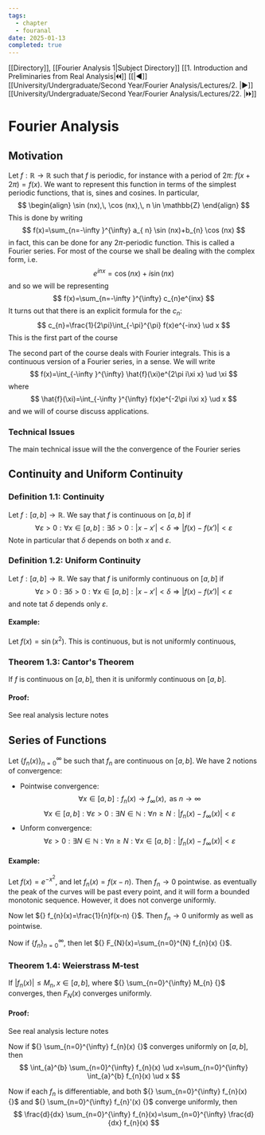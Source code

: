 ```yaml
---
tags:
  - chapter
  - fouranal
date: 2025-01-13
completed: true
---
```

[[Directory]], [[Fourier Analysis 1|Subject Directory]]
[[1. Introduction and Preliminaries from Real Analysis|🞀🞀]] [[|◀]] [[University/Undergraduate/Second Year/Fourier Analysis/Lectures/2. |▶]] [[University/Undergraduate/Second Year/Fourier Analysis/Lectures/22. |🞂🞂]]
# Fourier Analysis
## Motivation
Let ${} f:\mathbb{R}\to{}\mathbb{R} {}$ such that $f {}$ is periodic, for instance with a period of ${} 2\pi {}$: ${} f(x+2\pi)=f(x) {}$. We want to represent this function in terms of the simplest periodic functions, that is, sines and cosines. In particular, 
$$
\begin{align}
\sin (nx),\, \cos (nx),\, n \in \mathbb{Z}
\end{align}
$$
This is done by writing
$$
f(x)=\sum_{n=-\infty }^{\infty} a_{ n} \sin (nx)+b_{n} \cos (nx)
$$
in fact, this can be done for any ${} 2\pi {}$-periodic function. This is called a Fourier series. For most of the course we shall be dealing with the complex form, i.e.
$$
e^{inx}=\cos (nx)+i\sin (nx)
$$
and so we will be representing 
$$
f(x)=\sum_{n=-\infty }^{\infty} c_{n}e^{inx}
$$
It turns out that there is an explicit formula for the $c_{ n}$:
$$
c_{n}=\frac{1}{2\pi}\int_{-\pi}^{\pi} f(x)e^{-inx} \ud x 
$$
This is the first part of the course

The second part of the course deals with Fourier integrals. This is a continuous version of a Fourier series, in a sense. We will write
$$
f(x)=\int_{-\infty }^{\infty} \hat{f}(\xi)e^{2\pi i\xi x} \ud \xi 
$$
where
$$
\hat{f}(\xi)=\int_{-\infty }^{\infty} f(x)e^{-2\pi i\xi x} \ud x 
$$
and we will of course discuss applications. 
### Technical Issues
The main technical issue will the the convergence of the Fourier series
## Continuity and Uniform Continuity
### Definition 1.1: Continuity
Let ${} f:[a,\, b]\to{}\mathbb{R} {}$. We say that ${} f {}$ is continuous on ${} [a,\, b] {}$ if
$$
\forall \varepsilon>0:\forall x \in [a,\, b]:\exists \delta>0:|x-x'|<\delta \Rightarrow  |f(x)-f(x')|<\varepsilon
$$
Note in particular that $\delta$ depends on both $x$ and $\varepsilon {}$. 
### Definition 1.2: Uniform Continuity
Let ${} f:[a,\, b]\to{}\mathbb{R} {}$. We say that $f {}$ is uniformly continuous on ${} [a,\, b] {}$ if
$$
\forall \varepsilon>0:\exists \delta>0:\forall x \in [a,\, b]:|x-x'|<\delta \Rightarrow  |f(x)-f(x')|<\varepsilon
$$
and note tat $\delta$ depends only ${} \varepsilon {}$.
#### Example:
Let ${} f(x)=\sin (x^{2}) {}$. This is continuous, but is not uniformly continuous, 
### Theorem 1.3: Cantor's Theorem
If $f$ is continuous on ${} [a,\, b] {}$, then it is uniformly continuous on ${} [a,\, b] {}$. 
#### Proof:
See real analysis lecture notes
## Series of Functions
Let ${} \{ f_{n}(x) \}_{n=0}^{\infty}  {}$ be such that ${} f_{n}$ are continuous on ${} [a,\, b] {}$. We have 2 notions of convergence:
- Pointwise convergence:
$$
\forall x \in [a,\, b]:f_{n}(x)\to{}f_{\infty }(x), \text{ as } n\to{}\infty 
$$
$$
\forall x \in [a,\, b]: \forall \varepsilon>0:\exists N \in \mathbb{N}:\forall n \geq N:|f_{n}(x)-f_{\infty }(x)|<\varepsilon
$$
- Unform convergence:
$$
\forall \varepsilon>0:\exists N \in \mathbb{N}: \forall n \geq N:\forall  x \in [a,\, b]: | f_{n}(x)-f_{\infty }(x)|<\varepsilon
$$
#### Example:
Let ${} f(x)=e^{-x^{2}} {}$, and let ${} f_{n}(x)=f(x-n) {}$. Then ${} f_{n} \to{}0 {}$ pointwise. as eventually the peak of the curves will be past every point, and it will form a bounded monotonic sequence. However, it does not converge uniformly. 

Now let ${} f_{n}(x)=\frac{1}{n}f(x-n) {}$. Then ${} f_{n}\to{}0 {}$ uniformly as well as pointwise. 

Now if ${} \{ f_{n} \}_{n=0}^{\infty}  {}$, then let ${} F_{N}(x)=\sum_{n=0}^{N} f_{n}(x) {}$. 
### Theorem 1.4: Weierstrass M-test
If ${} |f_{n}(x)|\leq M_{n},\,  x \in [a,\, b] {}$, where ${} \sum_{n=0}^{\infty} M_{n} {}$ converges, then ${} F_{N}(x)$ converges uniformly. 
#### Proof:
See real analysis lecture notes

Now if ${} \sum_{n=0}^{\infty} f_{n}(x) {}$ converges uniformly on ${} [a,\, b] {}$, then 
$$
\int_{a}^{b} \sum_{n=0}^{\infty} f_{n}(x) \ud x=\sum_{n=0}^{\infty} \int_{a}^{b} f_{n}(x) \ud x 
$$

Now if each ${} f_{n} {}$ is differentiable, and both ${} \sum_{n=0}^{\infty} f_{n}(x) {}$ and ${} \sum_{n=0}^{\infty} f_{n}'(x) {}$ converge uniformly, then 
$$
\frac{d}{dx} \sum_{n=0}^{\infty} f_{n}(x)=\sum_{n=0}^{\infty} \frac{d}{dx} f_{n}(x)
$$
